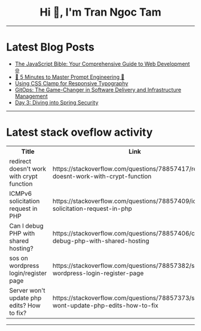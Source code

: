 <h1 align="center">Hi 👋, I'm Tran Ngoc Tam</h1>

---

# Latest Blog Posts 
<!-- BLOG-POST-LIST:START -->
- [The JavaScript Bible: Your Comprehensive Guide to Web Development 🌐](https://dev.to/getvm/the-javascript-bible-your-comprehensive-guide-to-web-development-4kf7)
- [🚀 5 Minutes to Master Prompt Engineering 🤖](https://dev.to/lokesh_singh/5-minutes-to-master-prompt-engineering-2i63)
- [Using CSS Clamp for Responsive Typography](https://dev.to/tailwine/using-css-clamp-for-responsive-typography-2690)
- [GitOps: The Game-Changer in Software Delivery and Infrastructure Management](https://dev.to/vyan/gitops-the-game-changer-in-software-delivery-and-infrastructure-management-3ibd)
- [Day 3: Diving into Spring Security](https://dev.to/waldyctt/day-3-diving-into-spring-security-3idi)
<!-- BLOG-POST-LIST:END -->

---

# Latest stack oveflow activity
<table>
  <tr><th>Title</th><th>Link</th></tr>
  <!-- STACKOVERFLOW:START --><tr><td>redirect doesn&#39;t work with crypt function</td><td>https://stackoverflow.com/questions/78857417/redirect-doesnt-work-with-crypt-function</td></tr><tr><td>ICMPv6 solicitation request in PHP</td><td>https://stackoverflow.com/questions/78857409/icmpv6-solicitation-request-in-php</td></tr><tr><td>Can I debug PHP with shared hosting?</td><td>https://stackoverflow.com/questions/78857406/can-i-debug-php-with-shared-hosting</td></tr><tr><td>sos on wordpress login/register page</td><td>https://stackoverflow.com/questions/78857382/sos-on-wordpress-login-register-page</td></tr><tr><td>Server won&#39;t update php edits? How to fix?</td><td>https://stackoverflow.com/questions/78857373/server-wont-update-php-edits-how-to-fix</td></tr><!-- STACKOVERFLOW:END -->
</table>

---


